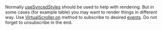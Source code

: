 Normally [useSyncedStyles](https://af-utils.com/virtual/reference/virtual-react.use-synced-styles) should be used to help with rendering.
But in some cases (for example table) you may want to render things in different way.
Use [VirtualScroller.on](https://af-utils.com/virtual/reference/virtual-core.virtual-scroller.on) method
to subscribe to desired [events](https://af-utils.com/virtual/reference/virtual-core.virtual-scroller-event).
Do not forget to unsubscribe in the end.
